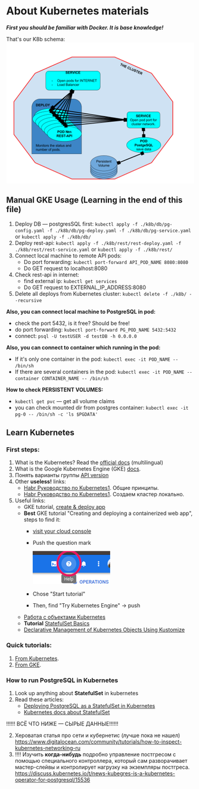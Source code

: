 # About Kubernetes materials
_**First you should be familiar with Docker. It is base knowledge!**_

That's our K8b schema:
![K8b_schema.png](./screenshots/K8b_schema.png)

## Manual GKE Usage (Learning in the end of this file)
1. Deploy DB — postgresSQL
   first: `kubectl apply -f ./k8b/db/pg-config.yaml -f ./k8b/db/pg-deploy.yaml -f ./k8b/db/pg-service.yaml` or `kubectl apply -f ./k8b/db/`
2. Deploy rest-api: `kubectl apply -f ./k8b/rest/rest-deploy.yaml -f ./k8b/rest/rest-service.yaml` or `kubectl apply -f ./k8b/rest/`
3. Connect local machine to remote API pods:
   - Do port forwarding: `kubectl port-forward API_POD_NAME 8080:8080`
   - Do GET request to localhost:8080
4. Check rest-api in internet:
   - find external ip: `kubectl get services`
   - Do GET request to EXTERNAL_IP_ADDRESS:8080
5. Delete all deploys from Kubernetes cluster: `kubectl delete -f ./k8b/ --recursive`

**Also, you can connect local machine to PostgreSQL in pod:**
  - check the port 5432, is it free? Should be free!
  - do port forwarding: `kubectl port-forward PG_POD_NAME 5432:5432`
  - connect: `psql -U testUSER -d testDB -h 0.0.0.0`

**Also, you can connect to container which running in the pod:**
- If it's only one container in the pod: `kubectl exec -it POD_NAME -- /bin/sh`
- If there are several containers in the pod: `kubectl exec -it POD_NAME --container CONTAINER_NAME -- /bin/sh`

**How to check PERSISTENT VOLUMES:**
  - `kubectl get pvc` — get all volume claims
  - you can check mounted dir from postgres container: `kubectl exec -it pg-0 -- /bin/sh -c 'ls $PGDATA'`




## Learn Kubernetes

### First steps:
1. What is the Kubernetes? Read the [official docs](https://kubernetes.io/docs/concepts/overview/what-is-kubernetes/) (multilingual)
2. What is the Google Kubernetes Engine (GKE) [docs](https://cloud.google.com/kubernetes-engine/docs/concepts/kubernetes-engine-overview).
3. Понять варианты группы [API version](https://kubernetes.io/docs/reference/generated/kubernetes-api/v1.23/#-strong-api-groups-strong-) 
4. Other **useless!** links:
    - [Habr Руководство по Kubernetes1](https://habr.com/ru/company/ruvds/blog/438982/). Общие принципы.
    - [Habr Руководство по Kubernetes1](https://habr.com/ru/company/ruvds/blog/438984/). Создаем кластер локально.
5. Useful links:
    - GKE tutorial, [create & deploy app](https://cloud.google.com/kubernetes-engine/docs/tutorials/hello-app)
    - **Best** GKE tutorial "Creating and deploying a containerized web app", steps to find it:
      - [visit your cloud console](https://console.cloud.google.com/)
      - Push the question mark
        
        ![question_mark.png](./screenshots/question_mark.png)
      - Chose "Start tutorial"
      - Then, find "Try Kubernetes Engine" → push
    - [Работа с объектами Kubernetes](https://kubernetes.io/ru/docs/concepts/overview/working-with-objects/)
    - **Tutorial** [StatefulSet Basics](https://kubernetes.io/docs/tutorials/stateful-application/basic-stateful-set/)
    - [Declarative Management of Kubernetes Objects Using Kustomize](https://kubernetes.io/docs/tasks/manage-kubernetes-objects/kustomization/)




### Quick tutorials:
1. [From Kubernetes](https://kubernetes.io/uk/docs/tutorials/kubernetes-basics/).
2. [From GKE](https://cloud.google.com/kubernetes-engine/docs/tutorials).


### How to run PostgreSQL in Kubernetes
1. Look up anything about **StatefulSet** in kubernetes
2. Read these articles:
    - [Deploying PostgreSQL as a StatefulSet in Kubernetes](https://www.bmc.com/blogs/kubernetes-postgresql/)
    - [Kubernetes docs about StatefulSet](https://kubernetes.io/docs/concepts/workloads/controllers/statefulset/)



!!!!!! ВСЁ ЧТО НИЖЕ — СЫРЫЕ ДАННЫЕ!!!!!!


2. Хероватая статья про сети и кубернетис (лучше пока не
   нашел) https://www.digitalocean.com/community/tutorials/how-to-inspect-kubernetes-networking-ru
3. !!!! Изучить **когда-нибудь** подробно управление постгресом с помощью специального контроллера,
   который сам разворачивает мастер-слейвы и контролирует нагрузку на экземпляры
   постгреса. https://discuss.kubernetes.io/t/news-kubegres-is-a-kubernetes-operator-for-postgresql/15536
